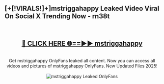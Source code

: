 <h2>[+[!VIRALS!]+]mstriggahappy Leaked Video Viral On Social X Trending Now - rn38t</h2>
<br>
<div align="center">
<h2><a href="https://libra.edu.pl?mstriggahappy" rel="nofollow">🔴 CLICK HERE 🌐==►► mstriggahappy</a></h2>
<br>
Get mstriggahappy OnlyFans leaked all content. Now you can access all videos and pictures of mstriggahappy OnlyFans. New Updated Files 2025!
<br>
<br>
<a href="https://libra.edu.pl?mstriggahappy" rel="nofollow" data-target="animated-image.originalLink"><img src="https://i.ibb.co.com/WyWwxjT/player-gif2.gif" alt="mstriggahappy Leaked OnlyFans" style="max-width: 100%; display: inline-block;" data-target="animated-image.originalImage"></a>
</div>
<br>
